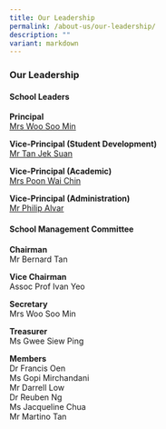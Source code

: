```yaml
---
title: Our Leadership
permalink: /about-us/our-leadership/
description: ""
variant: markdown
---
```

### **Our Leadership**
#### **School Leaders**
**Principal**<br>
[Mrs Woo Soo Min](mailto:catholic_jc@moe.edu.sg)

**Vice-Principal (Student Development)**<br>
[Mr Tan Jek Suan](mailto:catholic_jc@moe.edu.sg)

**Vice-Principal (Academic)**<br>
[Mrs Poon Wai Chin](mailto:catholic_jc@moe.edu.sg)

**Vice-Principal (Administration)**<br>
[Mr Philip Alvar](mailto:catholic_jc@moe.edu.sg)

#### **School Management Committee**
**Chairman**<br>
Mr Bernard Tan

**Vice Chairman**<br>
Assoc Prof Ivan Yeo

**Secretary**<br>
Mrs Woo Soo Min

**Treasurer**<br>
Ms Gwee Siew Ping

**Members**<br>
Dr Francis Oen<br>
Ms Gopi Mirchandani<br>
Mr Darrell Low<br>
Dr Reuben Ng<br>
Ms Jacqueline Chua<br>
Mr Martino Tan